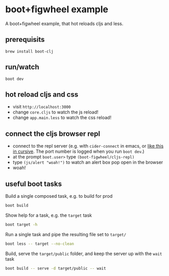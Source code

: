 # boot+figwheel example

A boot+figwheel example, that hot reloads cljs and less.

## prerequisits

```
brew install boot-clj
```

## run/watch

```
boot dev
```

## hot reload cljs and css

- visit `http://localhost:3000`
- change `core.cljs` to watch the js reload!
- change `app.main.less` to watch the css reload!

## connect the cljs browser repl

- connect to the repl server (e.g. with `cider-connect` in emacs, or [like this
in cursive](https://cursive-ide.com/userguide/repl.html#remote-repls). The port
number is logged when you run `boot dev`.)
- at the prompt `boot.user>` type `(boot-figwheel/cljs-repl)`
- type `(js/alert "woah!")` to watch an alert box pop open in the browser
- woah!

## useful boot tasks

Build a single composed task, e.g. to build for prod

```sh
boot build
```

Show help for a task, e.g. the `target` task

```sh
boot target -h
```

Run a single task and pipe the resulting file set to `target/`

```sh
boot less -- target --no-clean
```

Build, serve the `target/public` folder, and keep the server up with the `wait` task

```sh
boot build -- serve -d target/public -- wait
```
